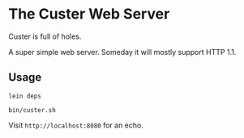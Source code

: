 # The Custer Web Server

Custer is full of holes.

A super simple web server. Someday it will mostly support HTTP 1.1.

## Usage

    lein deps

    bin/custer.sh

Visit `http://localhost:8080` for an echo.
